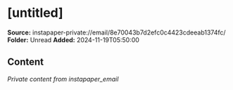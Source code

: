 # [untitled]

**Source:** instapaper-private://email/8e70043b7d2efc0c4423cdeeab1374fc/
**Folder:** Unread
**Added:** 2024-11-19T05:50:00




## Content
*Private content from instapaper_email*
